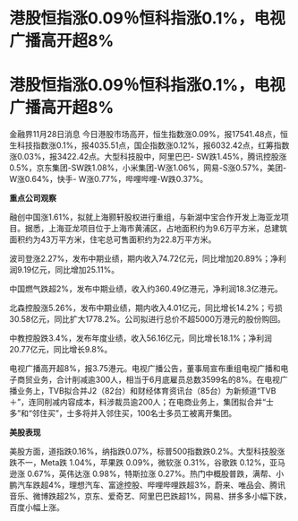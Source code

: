# 港股恒指涨0.09％恒科指涨0.1%，电视广播高开超8%

# 港股恒指涨0.09％恒科指涨0.1%，电视广播高开超8%

金融界11月28日消息
今日港股市场高开，恒生指数涨0.09%，报17541.48点，恒生科技指数涨0.1%，报4035.51点，国企指数涨0.12%，报6032.42点，红筹指数涨0.03%，报3422.42点。大型科技股中，阿里巴巴-
SW跌1.45%，腾讯控股涨0.5%，京东集团-SW跌1.08%，小米集团-W涨1.06%，网易-S涨0.57%，美团-W涨0.64%，快手-
W涨0.77%，哔哩哔哩-W跌0.37%。

**重点公司观察**

融创中国涨1.61%，拟就上海颢轩股权进行重组，与新湖中宝合作开发上海亚龙项目。据悉，上海亚龙项目位于上海市黄浦区，占地面积约为9.6万平方米，总建筑面积约为43万平方米，住宅总可售面积约为22.8万平方米。

波司登涨2.27%，发布中期业绩，期内收入74.72亿元，同比增加20.89%；净利润9.19亿元，同比增加25.11%。

中国燃气跌超2%，发布中期业绩，收入约360.49亿港元，净利润18.3亿港元。

北森控股涨5.26%，发布中期业绩，期内收入4.01亿元，同比增长14.2%；亏损30.58亿元，同比扩大1778.2%。公司拟进行总价不超5000万港元的股份购回。

中教控股跌3.4%，发布年度业绩，收入56.16亿元，同比增长18.1%；净利润20.77亿元，同比增长9.8%。

电视广播高开超8%，报3.75港元。电视广播公告，董事局宣布重组电视广播和电子商贸业务，合计削减逾300人，相当于6月底雇员总数3599名的8%。在电视广播业务上，TVB拟合并J2（82台）和财经体育资讯台（85台）为新频道“TVB＋”，连同削减内容成本，料涉裁员逾200人；在电商业务上，集团拟合并“士多”和“邻住买”，士多将并入邻住买，100名士多员工被离开集团。

**美股表现**

美股方面，道指跌0.16%，纳指跌0.07%，标普500指数跌0.2%。大型科技股涨跌不一，Meta跌 1.04%，苹果跌 0.09%，微软涨
0.31%，谷歌跌 0.12%，亚马逊涨 0.67%，英伟达涨 0.98%，特斯拉涨
0.27%。热门中概股普跌，满帮、小鹏汽车跌超4%，理想汽车、富途控股、哔哩哔哩跌超3%，蔚来、唯品会、腾讯音乐、微博跌超2%，京东、爱奇艺、阿里巴巴跌超1%，网易、拼多多小幅下跌，百度小幅上涨。

